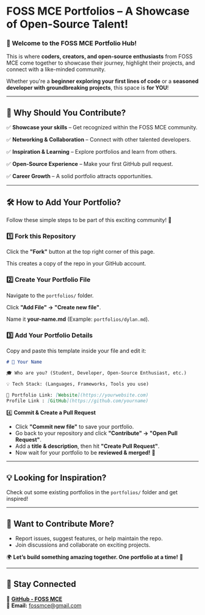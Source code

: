 # FOSS MCE Portfolios – A Showcase of Open-Source Talent!  

### 🎉 Welcome to the FOSS MCE Portfolio Hub!  

This is where **coders, creators, and open-source enthusiasts** from FOSS MCE come together to showcase their journey, highlight their projects, and connect with a like-minded community.  

Whether you're a **beginner exploring your first lines of code** or a **seasoned developer with groundbreaking projects**, this space is **for YOU**!  

---

## 🌟 Why Should You Contribute?  

✅ **Showcase your skills** – Get recognized within the FOSS MCE community.  

✅ **Networking & Collaboration** – Connect with other talented developers.  

✅ **Inspiration & Learning** – Explore portfolios and learn from others.  

✅ **Open-Source Experience** – Make your first GitHub pull request.  

✅ **Career Growth** – A solid portfolio attracts opportunities.  

---

## 🛠 How to Add Your Portfolio?  

Follow these simple steps to be part of this exciting community! 🚀  

### 1️⃣ Fork this Repository  

Click the **"Fork"** button at the top right corner of this page.  

This creates a copy of the repo in your GitHub account.  

### 2️⃣ Create Your Portfolio File  

Navigate to the `portfolios/` folder.  

Click **"Add File" → "Create new file"**.  

Name it **your-name.md** (Example: `portfolios/dylan.md`).  



### 3️⃣ Add Your Portfolio Details  
Copy and paste this template inside your file and edit it:  

```md
# 🚀 Your Name  

🎓 Who are you? (Student, Developer, Open-Source Enthusiast, etc.)  

💡 Tech Stack: (Languages, Frameworks, Tools you use)  

🔗 Portfolio Link: [Website](https://yourwebsite.com)
Profile Link : [GitHub](https://github.com/yourname)
``` 

4️⃣ **Commit & Create a Pull Request**  

- Click **"Commit new file"** to save your portfolio.  
- Go back to your repository and click **"Contribute" → "Open Pull Request"**.  
- Add a **title & description**, then hit **"Create Pull Request"**.  
- Now wait for your portfolio to be **reviewed & merged!** 🎉  

---

## 💡 Looking for Inspiration?  

Check out some existing portfolios in the `portfolios/` folder and get inspired!  

---

## 📢 Want to Contribute More?  

- Report issues, suggest features, or help maintain the repo.  
- Join discussions and collaborate on exciting projects.  

🌍 **Let’s build something amazing together. One portfolio at a time!** 🚀  

---

## 📌 Stay Connected  

🔗 **[GitHub - FOSS MCE](https://github.com/Foss-mce)**  
📧 **Email:** fossmce@gmail.com  

